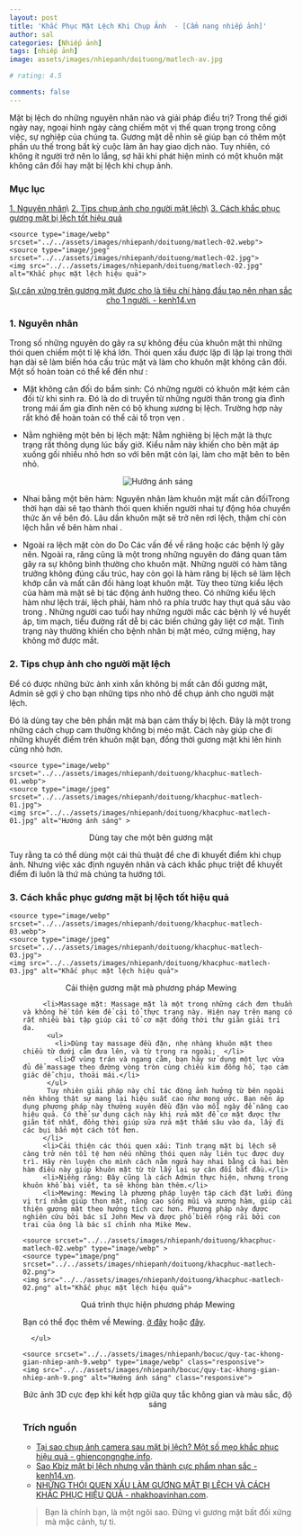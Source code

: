 ```yaml
---
layout: post
title: 'Khắc Phục Mặt Lệch Khi Chụp Ảnh  - [Cẩm nang nhiếp ảnh]'
author: sal
categories: [Nhiếp ảnh]
tags: [nhiếp ảnh]
image: assets/images/nhiepanh/doituong/matlech-av.jpg

# rating: 4.5

comments: false
---
```


Mặt bị lệch do những nguyên nhân nào và giải pháp điều trị? Trong thế giới ngày nay, ngoại hình ngày càng chiếm một vị thế quan trọng trong công việc, sự nghiệp của chúng ta. Gương mặt dễ nhìn sẽ giúp bạn có thêm một phần ưu thế trong bất kỳ cuộc làm ăn hay giao dịch nào. Tuy nhiên, có không ít người trở nên lo lắng, sợ hãi khi phát hiện mình có một khuôn mặt không cân đối hay mặt bị lệch khi chụp ảnh.

### Mục lục

[1. Nguyên nhân](#nguyennhan)\\
[2. Tips chụp ảnh cho người mặt lệch](#tipchup)\\
[3. Cách khắc phục gương mặt bị lệch tốt hiệu quả](#khacphuc)

<p style="text-align:center; ">
  <picture>

    <source type="image/webp" srcset="../../assets/images/nhiepanh/doituong/matlech-02.webp">
    <source type="image/jpeg" srcset="../../assets/images/nhiepanh/doituong/matlech-02.jpg">
    <img src="../../assets/images/nhiepanh/doituong/matlech-02.jpg" alt="Khắc phục mặt lệch hiệu quả">

  </picture>
</p>
<p style="text-align:center; "><a href="https://kenh14.vn/sao-kbiz-mat-bi-lech-nhung-van-thanh-cuc-pham-nhan-sac-jennie-irene-tzuyu-thanh-luon-nu-than-kim-soo-hyun-hot-thay-la-20201215121007454.chn" target="_blank">Sự cân xứng trên gương mặt được cho là tiêu chí hàng đầu tạo nên nhan sắc cho 1 người. - kenh14.vn </a></p>

<a name="nguongoc"></a>

### 1. Nguyên nhân

Trong số những nguyên do gây ra sự không đều của khuôn mặt thì những thói quen chiếm một tỉ lệ khá lớn. Thói quen xấu được lặp đi lặp lại trong thời hạn dài sẽ làm biến hóa cấu trúc mặt và làm cho khuôn mặt không cân đối. Một số hoàn toàn có thể kể đến như :

* Mặt không cân đối do bẩm sinh: Có những người có khuôn mặt kém cân đối từ khi sinh ra. Đó là do di truyền từ những người thân trong gia đình trong mái ấm gia đình nên có bộ khung xương bị lệch. Trường hợp này rất khó để hoàn toàn có thể cải tổ trọn vẹn .
* Nằm nghiêng một bên bị lệch mặt: Nằm nghiêng bị lệch mặt là thực trạng rất thông dụng lúc bấy giờ. Kiểu nằm này khiến cho bên mặt áp xuống gối nhiều nhỏ hơn so với bên mặt còn lại, làm cho mặt bên to bên nhỏ.
  <p style="text-align:center; "><img src="../../assets/images/nhiepanh/doituong/nguyennhan-matlech-01.jpg" alt="Hướng ánh sáng" class="responsive"></p>

* Nhai bằng một bên hàm: Nguyên nhân làm khuôn mặt mất cân đốiTrong thời hạn dài sẽ tạo thành thói quen khiến người nhai tự động hóa chuyển thức ăn về bên đó. Lâu dần khuôn mặt sẽ trở nên rơi lệch, thậm chí còn lệch hẳn về bên hàm nhai .
* Ngoài ra lệch mặt còn do Do Các vấn đề về răng hoặc các bệnh lý gây nên. Ngoài ra, răng cũng là một trong những nguyên do đáng quan tâm gây ra sự không bình thường cho khuôn mặt. Những người có hàm tăng trưởng không đúng cấu trúc, hay còn gọi là hàm răng bị lệch sẽ làm lệch khớp cắn và mất cân đối hàng loạt khuôn mặt. Tùy theo từng kiểu lệch của hàm mà mặt sẽ bị tác động ảnh hưởng theo. Có những kiểu lệch hàm như lệch trái, lệch phải, hàm nhô ra phía trước hay thụt quá sâu vào trong .
  Những người cao tuổi hay những người mắc các bệnh lý về huyết áp, tim mạch, tiểu đường rất dễ bị các biến chứng gây liệt cơ mặt. Tình trạng này thường khiến cho bệnh nhân bị mặt méo, cứng miệng, hay không mở được mắt.

<a name="tipchup"></a>

### 2. Tips chụp ảnh cho người mặt lệch

Để có được những bức ảnh xinh xắn không bị mất cân đối gương mặt, Admin sẽ gợi ý cho bạn những tips nho nhỏ để chụp ảnh cho người mặt lệch.

Đó là dùng tay che bên phần mặt mà bạn cảm thấy bị lệch. Đây là một trong những cách chụp cam thường không bị méo mặt. Cách này giúp che đi những khuyết điểm trên khuôn mặt bạn, đồng thời gương mặt khi lên hình cũng nhỏ hơn.

<p style="text-align:center; ">
  <picture>

    <source type="image/webp" srcset="../../assets/images/nhiepanh/doituong/khacphuc-matlech-01.webp">
    <source type="image/jpeg" srcset="../../assets/images/nhiepanh/doituong/khacphuc-matlech-01.jpg">
    <img src="../../assets/images/nhiepanh/doituong/khacphuc-matlech-01.jpg" alt="Hướng ánh sáng" >

  </picture>
</p>
<p style="text-align:center; ">Dùng tay che một bên gương mặt</p>

Tuy rằng ta có thể dùng một cái thủ thuật để che đi khuyết điểm khi chụp ảnh. Nhưng việc xác định nguyên nhân và cách khắc phục triệt để khuyết điểm đi luôn là thứ mà chúng ta hướng tới.

<a name="khacphuc"></a>

### 3. Cách khắc phục gương mặt bị lệch tốt hiệu quả

<p style="text-align:center; ">
  <picture>

    <source type="image/webp" srcset="../../assets/images/nhiepanh/doituong/khacphuc-matlech-03.webp">
    <source type="image/jpeg" srcset="../../assets/images/nhiepanh/doituong/khacphuc-matlech-03.jpg">
    <img src="../../assets/images/nhiepanh/doituong/khacphuc-matlech-03.jpg" alt="Khắc phục mặt lệch hiệu quả">

  </picture>
</p>
<p style="text-align:center; ">Cải thiện gương mặt mà phương pháp Mewing</p>

 <ul>

         <li>Massage mặt: Massage mặt là một trong những cách đơn thuần và không hề tốn kém để cải tổ thực trạng này. Hiện nay trên mạng có rất nhiều bài tập giúp cải tổ cơ mặt đồng thời thư giãn giải trí da.
          <ul>
            <li>Dùng tay massage đều đặn, nhẹ nhàng khuôn mặt theo chiều từ dưới cằm đưa lên, và từ trong ra ngoài;  </li>
            <li>Ở vùng trán và ngang cằm, bạn hãy sử dụng một lực vừa đủ để massage theo đường vòng tròn cùng chiều kim đồng hồ, tạo cảm giác dễ chịu, thoải mái.</li>
          </ul>
          Tuy nhiên giải pháp này chỉ tác động ảnh hưởng từ bên ngoài nên không thật sự mang lại hiệu suất cao như mong ước. Bạn nên áp dụng phương pháp này thường xuyên đều đặn vào mỗi ngày để nâng cao hiệu quả. Có thể sử dụng cách này khi rửa mặt để cơ mặt được thư giãn tốt nhất, đồng thời giúp sữa rửa mặt thấm sâu vào da, lấy đi các bụi bẩn một cách tốt hơn.
         </li>
         <li>Cải thiện các thói quen xấu: Tình trạng mặt bị lệch sẽ càng trở nên tồi tệ hơn nếu những thói quen này liên tục được duy trì. Hãy rèn luyện cho mình cách nằm ngửa hay nhai bằng cả hai bên hàm điều này giúp khuôn mặt từ từ lấy lại sự cân đối bắt đầu.</li>
         <li>Niềng răng: Đây cũng là cách Admin thực hiện, nhưng trong khuôn khổ bài viết, ta sẽ không bàn thêm.</li>
         <li>Mewing: Mewing là phương pháp luyện tập cách đặt lưỡi đúng vị trí nhằm giúp thon mặt, nâng cao sống mũi và xương hàm, giúp cải thiện gương mặt theo hướng tích cực hơn. Phương pháp này được nghiên cứu bởi bác sĩ John Mew và được phổ biến rộng rãi bởi con trai của ông là bác sĩ chỉnh nha Mike Mew.

<p style="text-align:center; ">
  <picture>

    <source srcset="../../assets/images/nhiepanh/doituong/khacphuc-matlech-02.webp" type="image/webp" >
    <source type="image/png" srcset="../../assets/images/nhiepanh/doituong/khacphuc-matlech-02.png">
    <img src="../../assets/images/nhiepanh/doituong/khacphuc-matlech-02.png" alt="Khắc phục mặt lệch hiệu quả">

  </picture>
</p>
<p style="text-align:center; ">Quá trình thực hiện phương pháp Mewing</p>

Bạn có thể đọc thêm về Mewing. [ở đây](https://www.youtube.com/results?search_query=mewing) hoặc [đây](https://www.youtube.com/watch?v=Lg4h6KvURrg).

</li>

      </ul>

<p style="text-align:center; ">
  <picture>

    <source srcset="../../assets/images/nhiepanh/bocuc/quy-tac-khong-gian-nhiep-anh-9.webp" type="image/webp" class="responsive">
    <img src="../../assets/images/nhiepanh/bocuc/quy-tac-khong-gian-nhiep-anh-9.png" alt="Hướng ánh sáng" class="responsive">

  </picture>
</p>
<p style="text-align:center; ">Bức ảnh 3D cực đẹp khi kết hợp giữa quy tắc không gian và màu sắc, độ sáng</p>

### Trích nguồn

* [Tại sao chụp ảnh camera sau mặt bị lệch? Một số mẹo khắc phục hiệu quả - ghiencongnghe.info](https://ghiencongnghe.info/tai-sao-chup-anh-camera-sau-mat-bi-lech.html).
* [Sao Kbiz mặt bị lệch nhưng vẫn thành cực phẩm nhan sắc - kenh14.vn](https://kenh14.vn/sao-kbiz-mat-bi-lech-nhung-van-thanh-cuc-pham-nhan-sac-jennie-irene-tzuyu-thanh-luon-nu-than-kim-soo-hyun-hot-thay-la-20201215121007454.chn).
* [NHỮNG THÓI QUEN XẤU LÀM GƯƠNG MẶT BỊ LỆCH VÀ CÁCH KHẮC PHỤC HIỆU QUẢ - nhakhoavinhan.com](https://nhakhoavinhan.com/mat-bi-lech/).

> Bạn là chính bạn, là một ngôi sao. Đừng vì gương mặt bất đối xứng mà mặc cảnh, tự ti.

<style>
.box {
  display: flex;
  align-items: center;
  justify-content: center;
  background: #aaa;
  margin: 20px 0;
  width: 100%;
  min-height: 200px;
  border: 2px #ccc solid;
  color: #fff;
}

.row {
  display: flex;
  flex-wrap: wrap;
  padding: 0 4px;
}

/* Create four equal columns that sits next to each other */
.column {
  flex: 25%;
  max-width: 25%;
  padding: 0 4px;
}

.column img {
  margin-top: 8px;
  vertical-align: middle;
  width: 100%;
}

/* Responsive layout - makes a two column-layout instead of four columns */
@media screen and (max-width: 800px) {
  .column {

    flex: 50%;
    max-width: 50%;

  }
}

/* Responsive layout - makes the two columns stack on top of each other instead of next to each other */
@media screen and (max-width: 600px) {
  .column {

    flex: 100%;
    max-width: 100%;

  }
}
</style>
